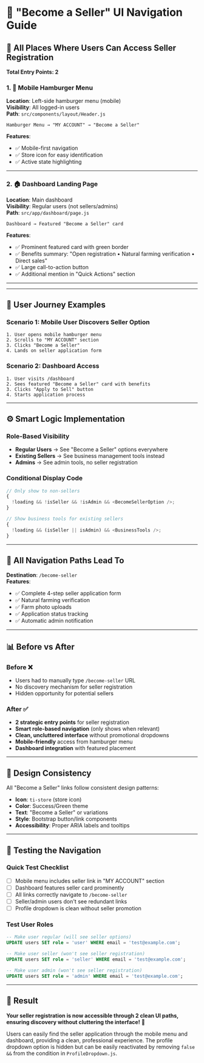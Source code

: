 # 🌱 "Become a Seller" UI Navigation Guide

## 📍 **All Places Where Users Can Access Seller Registration**

**Total Entry Points: 2**

### **1. 📱 Mobile Hamburger Menu**

**Location**: Left-side hamburger menu (mobile)  
**Visibility**: All logged-in users  
**Path**: `src/components/layout/Header.js`

```
Hamburger Menu → "MY ACCOUNT" → "Become a Seller"
```

**Features**:

- ✅ Mobile-first navigation
- ✅ Store icon for easy identification
- ✅ Active state highlighting

---

### **2. 🏠 Dashboard Landing Page**

**Location**: Main dashboard  
**Visibility**: Regular users (not sellers/admins)  
**Path**: `src/app/dashboard/page.js`

```
Dashboard → Featured "Become a Seller" card
```

**Features**:

- ✅ Prominent featured card with green border
- ✅ Benefits summary: "Open registration • Natural farming verification • Direct sales"
- ✅ Large call-to-action button
- ✅ Additional mention in "Quick Actions" section

---

---

## 🎯 **User Journey Examples**

### **Scenario 1: Mobile User Discovers Seller Option**

```
1. User opens mobile hamburger menu
2. Scrolls to "MY ACCOUNT" section
3. Clicks "Become a Seller"
4. Lands on seller application form
```

### **Scenario 2: Dashboard Access**

```
1. User visits /dashboard
2. Sees featured "Become a Seller" card with benefits
3. Clicks "Apply to Sell" button
4. Starts application process
```

---

## ⚙️ **Smart Logic Implementation**

### **Role-Based Visibility**

- **Regular Users** → See "Become a Seller" options everywhere
- **Existing Sellers** → See business management tools instead
- **Admins** → See admin tools, no seller registration

### **Conditional Display Code**

```javascript
// Only show to non-sellers
{
  !loading && !isSeller && !isAdmin && <BecomeSellerOption />;
}

// Show business tools for existing sellers
{
  !loading && (isSeller || isAdmin) && <BusinessTools />;
}
```

---

## 🔗 **All Navigation Paths Lead To**

**Destination**: `/become-seller`  
**Features**:

- ✅ Complete 4-step seller application form
- ✅ Natural farming verification
- ✅ Farm photo uploads
- ✅ Application status tracking
- ✅ Automatic admin notification

---

## 📊 **Before vs After**

### **Before** ❌

- Users had to manually type `/become-seller` URL
- No discovery mechanism for seller registration
- Hidden opportunity for potential sellers

### **After** ✅

- **2 strategic entry points** for seller registration
- **Smart role-based navigation** (only shows when relevant)
- **Clean, uncluttered interface** without promotional dropdowns
- **Mobile-friendly** access from hamburger menu
- **Dashboard integration** with featured placement

---

## 🎨 **Design Consistency**

All "Become a Seller" links follow consistent design patterns:

- **Icon**: `ti-store` (store icon)
- **Color**: Success/Green theme
- **Text**: "Become a Seller" or variations
- **Style**: Bootstrap button/link components
- **Accessibility**: Proper ARIA labels and tooltips

---

## 🧪 **Testing the Navigation**

### **Quick Test Checklist**

- [ ] Mobile menu includes seller link in "MY ACCOUNT" section
- [ ] Dashboard features seller card prominently
- [ ] All links correctly navigate to `/become-seller`
- [ ] Seller/admin users don't see redundant links
- [ ] Profile dropdown is clean without seller promotion

### **Test User Roles**

```sql
-- Make user regular (will see seller options)
UPDATE users SET role = 'user' WHERE email = 'test@example.com';

-- Make user seller (won't see seller registration)
UPDATE users SET role = 'seller' WHERE email = 'test@example.com';

-- Make user admin (won't see seller registration)
UPDATE users SET role = 'admin' WHERE email = 'test@example.com';
```

---

## 🎯 **Result**

**Your seller registration is now accessible through 2 clean UI paths, ensuring discovery without cluttering the interface!** 🌱

Users can easily find the seller application through the mobile menu and dashboard, providing a clean, professional experience. The profile dropdown option is hidden but can be easily reactivated by removing `false &&` from the condition in `ProfileDropdown.js`.
